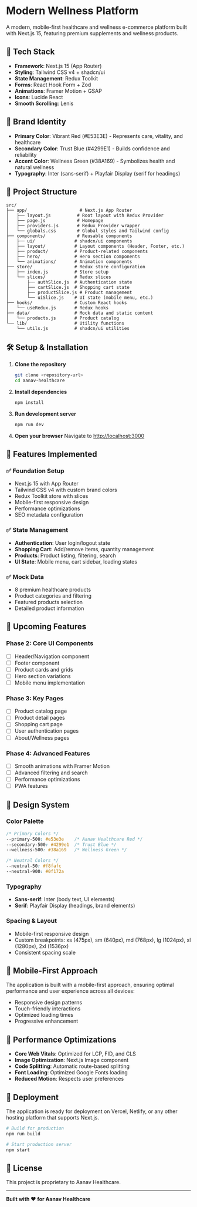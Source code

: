 # Modern Wellness Platform

A modern, mobile-first healthcare and wellness e-commerce platform built with Next.js 15, featuring premium supplements and wellness products.

## 🚀 Tech Stack

- **Framework**: Next.js 15 (App Router)
- **Styling**: Tailwind CSS v4 + shadcn/ui
- **State Management**: Redux Toolkit
- **Forms**: React Hook Form + Zod
- **Animations**: Framer Motion + GSAP
- **Icons**: Lucide React
- **Smooth Scrolling**: Lenis

## 🎨 Brand Identity

- **Primary Color**: Vibrant Red (#E53E3E) - Represents care, vitality, and healthcare
- **Secondary Color**: Trust Blue (#4299E1) - Builds confidence and reliability
- **Accent Color**: Wellness Green (#38A169) - Symbolizes health and natural wellness
- **Typography**: Inter (sans-serif) + Playfair Display (serif for headings)

## 📁 Project Structure

```
src/
├── app/                    # Next.js App Router
│   ├── layout.js          # Root layout with Redux Provider
│   ├── page.js            # Homepage
│   ├── providers.js       # Redux Provider wrapper
│   └── globals.css        # Global styles and Tailwind config
├── components/            # Reusable components
│   ├── ui/               # shadcn/ui components
│   ├── layout/           # Layout components (Header, Footer, etc.)
│   ├── product/          # Product-related components
│   ├── hero/             # Hero section components
│   └── animations/       # Animation components
├── store/                # Redux store configuration
│   ├── index.js          # Store setup
│   └── slices/           # Redux slices
│       ├── authSlice.js  # Authentication state
│       ├── cartSlice.js  # Shopping cart state
│       ├── productSlice.js # Product management
│       └── uiSlice.js    # UI state (mobile menu, etc.)
├── hooks/                # Custom React hooks
│   └── useRedux.js       # Redux hooks
├── data/                 # Mock data and static content
│   └── products.js       # Product catalog
└── lib/                  # Utility functions
    └── utils.js          # shadcn/ui utilities
```

## 🛠️ Setup & Installation

1. **Clone the repository**
   ```bash
   git clone <repository-url>
   cd aanav-healthcare
   ```

2. **Install dependencies**
   ```bash
   npm install
   ```

3. **Run development server**
   ```bash
   npm run dev
   ```

4. **Open your browser**
   Navigate to [http://localhost:3000](http://localhost:3000)

## 🎯 Features Implemented

### ✅ Foundation Setup
- Next.js 15 with App Router
- Tailwind CSS v4 with custom brand colors
- Redux Toolkit store with slices
- Mobile-first responsive design
- Performance optimizations
- SEO metadata configuration

### ✅ State Management
- **Authentication**: User login/logout state
- **Shopping Cart**: Add/remove items, quantity management
- **Products**: Product listing, filtering, search
- **UI State**: Mobile menu, cart sidebar, loading states

### ✅ Mock Data
- 8 premium healthcare products
- Product categories and filtering
- Featured products selection
- Detailed product information

## 🚧 Upcoming Features

### Phase 2: Core UI Components
- [ ] Header/Navigation component
- [ ] Footer component
- [ ] Product cards and grids
- [ ] Hero section variations
- [ ] Mobile menu implementation

### Phase 3: Key Pages
- [ ] Product catalog page
- [ ] Product detail pages
- [ ] Shopping cart page
- [ ] User authentication pages
- [ ] About/Wellness pages

### Phase 4: Advanced Features
- [ ] Smooth animations with Framer Motion
- [ ] Advanced filtering and search
- [ ] Performance optimizations
- [ ] PWA features

## 🎨 Design System

### Color Palette
```css
/* Primary Colors */
--primary-500: #e53e3e    /* Aanav Healthcare Red */
--secondary-500: #4299e1  /* Trust Blue */
--wellness-500: #38a169   /* Wellness Green */

/* Neutral Colors */
--neutral-50: #f8fafc
--neutral-900: #0f172a
```

### Typography
- **Sans-serif**: Inter (body text, UI elements)
- **Serif**: Playfair Display (headings, brand elements)

### Spacing & Layout
- Mobile-first responsive design
- Custom breakpoints: xs (475px), sm (640px), md (768px), lg (1024px), xl (1280px), 2xl (1536px)
- Consistent spacing scale

## 📱 Mobile-First Approach

The application is built with a mobile-first approach, ensuring optimal performance and user experience across all devices:

- Responsive design patterns
- Touch-friendly interactions
- Optimized loading times
- Progressive enhancement

## 🔧 Performance Optimizations

- **Core Web Vitals**: Optimized for LCP, FID, and CLS
- **Image Optimization**: Next.js Image component
- **Code Splitting**: Automatic route-based splitting
- **Font Loading**: Optimized Google Fonts loading
- **Reduced Motion**: Respects user preferences

## 🚀 Deployment

The application is ready for deployment on Vercel, Netlify, or any other hosting platform that supports Next.js.

```bash
# Build for production
npm run build

# Start production server
npm start
```

## 📄 License

This project is proprietary to Aanav Healthcare.

---

**Built with ❤️ for Aanav Healthcare**
